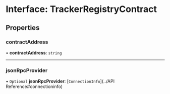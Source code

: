 # Interface: TrackerRegistryContract

## Properties

### contractAddress

• **contractAddress**: `string`

___

### jsonRpcProvider

• `Optional` **jsonRpcProvider**: [`ConnectionInfo`](../API Reference#connectioninfo)
